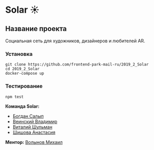 # Solar ☀️

## Название проекта

Социальная сеть для художников, дизайнеров и любителей AR.

### Установка

```
git clone https://github.com/frontend-park-mail-ru/2019_2_Solar
cd 2019_2_Solar
docker-compose up
```

### Тестирование

`npm test`

**Команда Solar:**

* [Богдан Салып](https://github.com/bogdansalyp)
* [Веинский Владимир](https://github.com/BarniBl)
* [Виталий Шульман](https://github.com/ValeryBMSTU)
* [Шишова Анастасия](https://github.com/NellinLin)

**Ментор:** [Волынов Михаил](https://github.com/StealthTech)